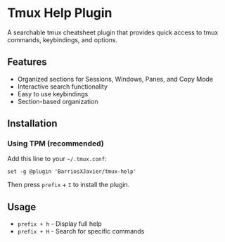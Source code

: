 # Tmux Help Plugin

A searchable tmux cheatsheet plugin that provides quick access to tmux commands, keybindings, and options.

## Features

- Organized sections for Sessions, Windows, Panes, and Copy Mode
- Interactive search functionality
- Easy to use keybindings
- Section-based organization

## Installation

### Using TPM (recommended)

Add this line to your `~/.tmux.conf`:

```tmux
set -g @plugin 'BarriosXJavier/tmux-help'
```

Then press `prefix` + `I` to install the plugin.

## Usage

- `prefix + h` - Display full help
- `prefix + H` - Search for specific commands
